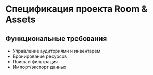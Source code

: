 # Спецификация проекта Room & Assets

## Функциональные требования
- Управление аудиториями и инвентарем
- Бронирование ресурсов
- Поиск и фильтрация
- Импорт/экспорт данных